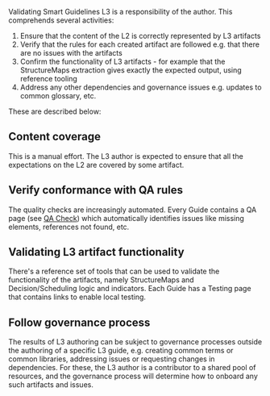 Validating Smart Guidelines L3 is a responsibility of the author. This comprehends several activities:

1. Ensure that the content of the L2 is correctly represented by L3 artifacts
2. Verify that the rules for each created artifact are followed e.g. that there are no issues with the artifacts
3. Confirm the functionality of L3 artifacts - for example that the StructureMaps extraction gives exactly the expected output, using reference tooling
4. Address any other dependencies and governance issues e.g. updates to common glossary, etc.


These are described below:

## Content coverage
This is a manual effort. The L3 author is expected to ensure that all the expectations on the L2 are covered by some artifact. 

## Verify conformance with QA rules 
The quality checks are increasingly automated. Every Guide contains a QA page (see [QA Check](qa_check.html)) which automatically identifies issues like missing elements, references not found, etc.

## Validating L3 artifact functionality
There's a reference set of tools that can be used to validate the functionality of the artifacts, namely StructureMaps and Decision/Scheduling logic and indicators.
Each Guide has a Testing page that contains links to enable local testing.

## Follow governance process
The results of L3 authoring can be sukject to governance processes outside the authoring of a specific L3 guide, e.g. creating common terms or common libraries, addressing issues or requesting changes in dependencies.
For these, the L3 author is a contributor to a shared pool of resources, and the governance process will determine how to onboard any such artifacts and issues.




